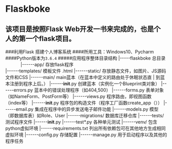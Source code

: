 Flaskboke
====
该项目是按照Flask Web开发一书来完成的，也是个人的第一个flask项目。
----
###利用Flask 搭建个人博客系统
####所用工具：Windows10、Pycharm
####Python版本为`3.6.4`
#####应用程序整体目录结构
|-----flaskboke 总目录<br>
&nbsp;&nbsp;&nbsp;&nbsp;&nbsp;&nbsp;&nbsp;&nbsp;&nbsp;&nbsp;&nbsp;    |------app/		存放flask程序<br>
                  |------templates/		模板文件 .html
                  |------static/			存放静态文件，如图片、JS源码文件和CSS
                  |------main/			main蓝本（在蓝本中定义的路由处于休眠状态直		  |   			到蓝本注册到程序上后。）
                          |------__init__.py      创建蓝本（实例化一个Blueprint类对象）
                          |------errors.py        蓝本中的错误处理程序（如404,500）
                          |------forms.py		  表单对象（如NameForm、PostForm等）
                          |------views.py		  程序路由，即视图函数（index等）
                  |------__init__.py       程序包的构造文件（程序工厂函数create_app（））
                  |------email.py			 集成在程序中的异步发送电子邮件功能
                  |------models.py		 模型（即数据库表）如Role、User
          |------migrations/             数据库迁移仓库
          |------tests/					 测试程序文件
                  |------__init__.py
                  |------test*.py			 各种单元测试
          |------venv/					 包含python虚拟环境
          |------requirements.txt		 列出所有依赖包可在其他地方生成相同虚拟环境
          |------config.py				 存储配置
          |------manage.py				 用于启动程序以及其他的程序任务
